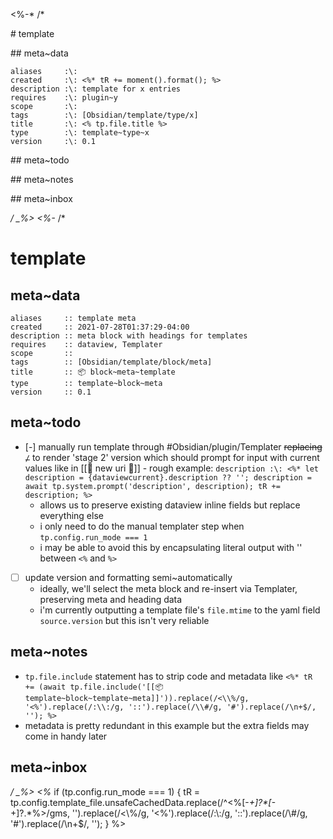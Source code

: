 <\%-*
/*

\# template

\## meta~data

```dataviewfielda
aliases     :\: 
created     :\: <%* tR += moment().format(); %>
description :\: template for x entries
requires    :\: plugin~y
scope       :\: 
tags        :\: [Obsidian/template/type/x]
title       :\: <% tp.file.title %>
type        :\: template~type~x
version     :\: 0.1
```

\## meta~todo

\## meta~notes

\## meta~inbox

*/
_%>
<%-*
/*

# template

## meta~data

```dataviewfielda
aliases     :: template meta
created     :: 2021-07-28T01:37:29-04:00
description :: meta block with headings for templates
requires    :: dataview, Templater
scope       :: 
tags        :: [Obsidian/template/block/meta]
title       :: 📦 block~meta~template
type        :: template~block~meta
version     :: 0.1
```

## meta~todo

- [-] manually run template through #Obsidian/plugin/Templater ~~replacing `/`~~ to render 'stage 2' version which should prompt for input with current values like in [[📄 new uri 🔗]] - rough example: `description :\: <%* let description = {dataviewcurrent}.description ?? ''; description = await tp.system.prompt('description', description); tR += description; %>`
    - allows us to preserve existing dataview inline fields but replace everything else
    - i only need to do the manual templater step when `tp.config.run_mode === 1`
    - i may be able to avoid this by encapsulating literal output with '' between `<%` and `%>`
- [ ] update version and formatting semi~automatically
    - ideally, we'll select the meta block and re-insert via Templater, preserving meta and heading data
    - i'm currently outputting a template file's `file.mtime` to the yaml field `source.version` but this isn't very reliable

## meta~notes

- `tp.file.include` statement has to strip code and metadata like `<%* tR += (await tp.file.include('[[📦 template~block~template~meta]]')).replace(/<\\%/g, '<%').replace(/:\\:/g, '::').replace(/\\#/g, '#').replace(/\n+$/, ''); %>`
- metadata is pretty redundant in this example but the extra fields may come in handy later

## meta~inbox

*/
_%>
<%* 
if (tp.config.run_mode === 1) {
    tR = tp.config.template_file.unsafeCachedData.replace(/^\<\%[-_+]?\*[-_+]?.*\%\>/gms, '').replace(/<\\%/g, '<%').replace(/:\\:/g, '::').replace(/\\#/g, '#').replace(/\n+$/, '');
}
%>